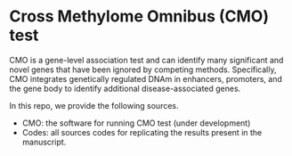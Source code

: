 # Cross Methylome Omnibus (CMO) test

CMO is a gene-level association test and can identify many significant and novel genes that have been ignored by competing methods. Specifically,  CMO integrates genetically regulated DNAm in enhancers, promoters, and the gene body to identify additional disease-associated genes.

In this repo, we provide the following sources.

* CMO: the software for running CMO test (under development)
* Codes: all sources codes for replicating the results present in the manuscript.
